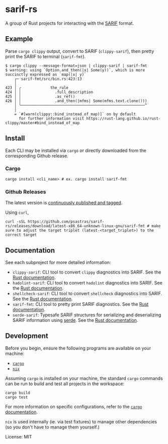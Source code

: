 # sarif-rs

A group of Rust projects for interacting with the
[SARIF](https://sarifweb.azurewebsites.net/) format.

## Example

Parse `cargo clippy` output, convert to SARIF (`clippy-sarif`), then pretty
print the SARIF to terminal (`sarif-fmt`).

```shell
$ cargo clippy --message-format=json | clippy-sarif | sarif-fmt
$ warning: using `Option.and_then(|x| Some(y))`, which is more succinctly expressed as `map(|x| y)`
    ┌─ sarif-fmt/src/bin.rs:423:13
    │
423 │ ╭             the_rule
424 │ │               .full_description
425 │ │               .as_ref()
426 │ │               .and_then(|mfms| Some(mfms.text.clone()))
    │ ╰───────────────────────────────────────────────────────^
    │
    = `#[warn(clippy::bind_instead_of_map)]` on by default
      for further information visit https://rust-lang.github.io/rust-clippy/master#bind_instead_of_map
```

## Install

Each CLI may be installed via `cargo` or directly downloaded from the
corresponding Github release.

### Cargo

```shell
cargo install <cli_name> # ex. cargo install sarif-fmt
```

### Github Releases

The latest version is
[continuously published and tagged](https://github.com/psastras/sarif-rs/releases).

Using `curl`,

```shell
curl -sSL https://github.com/psastras/sarif-rs/releases/download/latest-x86_64-unknown-linux-gnu/sarif-fmt # make sure to adjust the target triplet (latest-<target_triplet>) to the correct target
```

## Documentation

See each subproject for more detailed information:

- `clippy-sarif`: CLI tool to convert `clippy` diagnostics into SARIF. See the
  [Rust documentation](https://docs.rs/clippy_sarif/).
- `hadolint-sarif`: CLI tool to convert `hadolint` diagnostics into SARIF. See
  the [Rust documentation](https://docs.rs/hadolint_sarif/).
- `shellcheck-sarif`: CLI tool to convert `shellcheck` diagnostics into SARIF.
  See the [Rust documentation](https://docs.rs/shellcheck_sarif/).
- `sarif-fmt`: CLI tool to pretty print SARIF diagnostics. See the
  [Rust documentation](https://docs.rs/sarif_fmt/).
- `serde-sarif`: Typesafe SARIF structures for serializing and deserializing
  SARIF information using [serde](https://serde.rs/). See the
  [Rust documentation](https://docs.rs/serde_sarif/).

## Development

Before you begin, ensure the following programs are available on your machine:

- [`cargo`](https://rustup.rs/)
- [`nix`](https://nixos.org/download.html#nix-quick-install)

Assuming `cargo` is installed on your machine, the standard `cargo` commands can
be run to build and test all projects in the workspace:

```shell
cargo build
cargo test
```

For more information on specific configurations, refer to the
[`cargo` documentation](https://doc.rust-lang.org/cargo).

`nix` is used internally (ie. via test fixtures) to manage other dependencies
(so you don't have to manage them yourself.)

License: MIT
